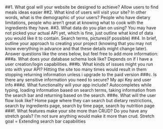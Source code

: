 ##1. What goal will your website be designed to achieve? 
Allow users to find meals ideas easier
##2. What kind of users will visit your site? In other words, what is the demographic of your users? 
People who have dietary limitations, people who aren’t great at knowing what to cook with the ingredients they have.
##3. What data do you plan on using? You may have not picked your actual API yet, which is fine, just outline what kind of data you would like it to contain. 
Search terms, pictures(if possible)
##4. In brief, outline your approach to creating your project (knowing that you may not know everything in advance and that these details might change later). Answer questions like the ones below, but feel free to add more information: 
###a. What does your database schema look like?
Depends on if I have a user creation/login capabilities.
###b. What kinds of issues might you run into with your API? 
Hitting the site too many times would result in them stopping returning information unless i upgrade to the paid version
###c. Is there any sensitive information you need to secure?
My api Key and user info 
###d. What functionality will your app include?
Autocompletes while typing, loading information based on search terms, taking information from the search bar and returning based on the search. 
###e. What will the user flow look like? 
Home page where they can search but dietary restrictions, search by ingredients page, search by time page, search by nutrition page
###f. What features make your site more than CRUD? Do you have any stretch goals?
I’m not sure anything would make it more than crud. Stretch goal = Extending search bar capabilities 
